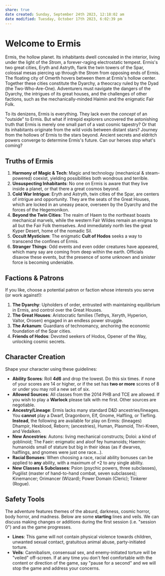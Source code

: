 ```yaml
---
share: true
date created: Sunday, September 24th 2023, 12:18:02 am
date modified: Tuesday, October 17th 2023, 6:02:39 pm
---
```

# Welcome to Ermis

Ermis, the hollow planet. Its inhabitants dwell concealed in the interior, living under the light of the *Strom*, a forever-raging electrostatic tempest. Ermis's two great cities, Eryth and Astryth, flank the twin towers of the Spar, colossal mesas piercing up through the Strom from opposing ends of Ermis. The floating city of Omerth hovers between them at Ermis's hollow center. Together these cities constitute the Dyarchy, a theocracy ruled by the Dyad (the Two-Who-Are-One). Adventurers must navigate the dangers of the Dyarchy,  the intrigues of its great houses, and the challenges of other factions, such as the mechanically-minded Haimin and the enigmatic Fair Folk.

To its denizens, Ermis is everything. They lack even the *concept* of an "outside" to Ermis. But what if intrepid explorers uncovered the astonishing truth that Ermis is merely one small part of a vast cosmic tapestry? Or that its inhabitants originate from the wild voids between distant stars? Journey from the hollows of Ermis to the stars beyond. Ancient secrets and eldritch powers converge to determine Ermis's future. Can our heroes stop what's coming? 

## Truths of Ermis

1. **Harmony of Magic & Tech**: Magic and technology (mechanical & steam-powered) coexist, yielding possibilities both wondrous and terrible.  
2. **Unsuspecting Inhabitants**: No one on Ermis is aware that they live inside a planet, or that there a great cosmos beyond.  
3. **Cold War Intrigue**: Eryth and Astryth, twin cities of the Spar, are centers of intrigue and opportunity. They are the seats of the Great Houses, which are locked in an uneasy peace, overseen by the Dyarchy and the forces of the Hegemonikon.
4. **Beyond the Twin Cities**: The realm of Haem to the northeast boasts mechanical marvels, while the western Fair Wildes remain an enigma to all but the Fair Folk themselves. And immediately north lies the great Kyper Desert, home of the nomadic Sil. 
5. **Occult Mysticism**: The enigmatic **Cult of Hodos** seeks a way to transcend the confines of Ermis.
6. **Stranger Things**: Odd events and even odder creatures have appeared, which many say are coming from deep within the earth. Officials disavow these events, but the presence of some unknown and sinister force is becoming undeniable. 

## Factions & Patrons

If you like, choose a potential patron or faction whose interests you serve (or work against!):

1. **The Dyarchy**: Upholders of order, entrusted with maintaining equilibrium in Ermis, and control over the Great Houses.
2. **The Great Houses**: Aristocratic families (Tethys, Xeryth, Hyperion, Valtor, Orosen) engaged in an endless power struggle. 
3. **The Arkanum**: Guardians of technomancy, anchoring the economic foundation of the Spar cities.
4. **Friends of Hodos**: Devoted seekers of Hodos, Opener of the Way, unlocking cosmic secrets.

## Character Creation

Shape your character using these guidelines:

- **Ability Scores**: Roll **4d6** and drop the lowest. Do this six times. if none of your scores are 14 or higher, or if the set has **two or more** scores of 8 or under you may roll a new set of six.
- **Allowed Sources**:  All classes from the 2014 PHB and TCE are allowed. If you wish to play a **Warlock** please talk with me first.   Other sources are negotiable. 
- **Ancestry/Lineage**: Ermis lacks many standard D&D ancestries/lineages. You **cannot** play a Dwarf, Dragonborn, Elf, Gnome, Halfling, or Tiefling. **Instead**, the following are available for play on Ermis:  (lineages) Dhampir, Hexblood, Reborn; (ancestries), Human, Plasmoid, Thri-Kreen, and Vedalken.
- **New Ancestries**: Autons: living mechanical constructs;  Doloi: a kind of goblinoid; The Faeir: enigmatic and aloof fey humanoids; Haemin: humanoids small of stature but big in their ideas (as if dwarves, halflings, and gnomes were just one race…).
- **Racial Bonuses**: When choosing a race, racial ability bonuses can be applied to **any** ability, with a maximum of +2 to any single ability.
- **New Classes & Subclasses**: Psion (psychic powers,  three subclasses), Pugilist (master of hand-to-hand combat,  seven subclasses); Kinemancer; Orimancer (Wizard); Power Domain (Cleric); Tinkerer (Rogue). 

## Safety Tools

The adventure features themes of the absurd, darkness, cosmic horror, body horror, and madness. Below are some **starting** lines and veils. We can discuss making changes or additions during the first session (i.e. "session 0") and as the game progresses. 

- **Lines**: This game will not contain physical violence towards children, unwanted sexual contact, gratuitous animal abuse, party-initiated torture.
- **Veils**: Cannibalism, consensual sex, and enemy-initiated torture will be "veiled" off-screen. If at any time you don't feel comfortable with the content or direction of the game, say "pause for a second" and we will stop the game and address your concerns.

